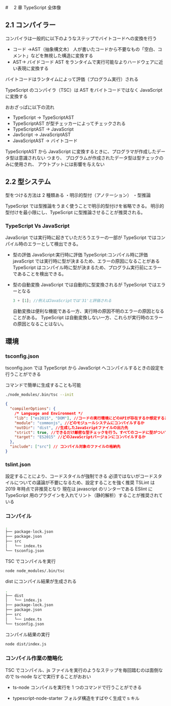 #　 2 章 TypeScript 全体像

## 2.1 コンパイラー

コンパイラは一般的に以下のようなステップでバイトコードへの変換を行う

- コード →AST（抽象構文木）
  人が書いたコードから不要なもの「空白、コメント」などを無視した構造に変換する
- AST→ バイドコード
  AST をランタイムで実行可能なよりハードウェアに近い表現に変換する

バイトコードはランタイムによって評価（プログラム実行）される

TypeScript のコンパイラ（TSC）は AST をバイトコードではなく JavaScript に変換する

おおざっぱに以下の流れ

- TypeScript → TypeScriptAST
- TypeScriptAST が型チェッカーによってチェックされる
- TypeScriptAST → JavaScript
- JavScript → JavaScriptAST
- JavaScriptAST → バイトコード

TypeScriptAST から JavaScript に変換するときに、プログラマが作成したデータ型は意識されない
つまり、
プログラムが作成されたデータ型は型チェックのみに使用され、
アウトプットには影響を与えない

## 2.2 型システム

型をつける方法は 2 種類ある
・明示的型付（アノテーション）
・型推論

TypeScript では型推論をうまく使うことで明示的型付けを省略できる。
明示的型付けを最小限にし、TypeScript に型推論させることが推奨される。

### TypeScript Vs JavaScript

JavaScript では実行時に起きていただろうエラーの一部が
TypeScript ではコンパイル時のエラーとして検出できる。

- 型の評価
  JavaScript:実行時に評価
  TypeScript:コンパイル時に評価
  javaScript では実行時に型が決まるため、エラーの原因になることがある
  TypeScript はコンパイル時に型が決まるため、プログラム実行前にエラーであることを検出できる。

- 型の自動変換
  JavaScript では自動的に型変換されるが TypeScript ではエラーとなる
  ```javaScript
  3 + [1]; //例えばJavaScriptでは'31'と評価される
  ```
  自動変換は便利な機能である一方、実行時の原因不明のエラーの原因となることがある。
  TypeScript は自動変換しない一方、これらが実行時のエラーの原因となることはない。

## 環境

### tsconfig.json

tsconfig.json では TypeScript から JavaScript へコンパイルするときの設定を行うことができる

コマンドで簡単に生成することも可能

```bash
./node_modules/.bin/tsc --init
```

```json --tsconfig.json
{
  "compilerOptions": {
    /* Language and Environment */
    "lib": ["es2015", "DOM"], //コードの実行環境にどのAPIが存在するか想定するための設定
    "module": "commonjs", //どのモジュールシステムにコンパイルするか
    "outDir": "dist", //生成したJavaScriptファイルの出力先
    "strict": true, //できるだけ厳密な型チェックを行う。すべてのコードに型がついていることを保証する
    "target": "ES2015" //どのJavaScriptバージョンにコンパイルするか
  },
  "include": ["src"] // コンパイル対象のファイルの格納先
}
```

### tslint.json

設定することにより、コードスタイルが強制できる
必須ではないがコードスタイルについての議論が不要になるため、設定することを強く推奨
TSLint は 2019 年時点で非推奨となり
現在は javascript のリンターである ESlint に TypeScript 用のプラグインを入れてリント（静的解析）することが推奨されている

### コンパイル

```bash
.
├── package-lock.json
├── package.json
├── src
│   └── index.ts
└── tsconfig.json
```

TSC でコンパイルを実行

```bash
node node_modules/.bin/tsc
```

dist にコンパイル結果が生成される

```bash
.
├── dist
│   └── index.js
├── package-lock.json
├── package.json
├── src
│   └── index.ts
└── tsconfig.json
```

コンパイル結果の実行

```bash
node dist/index.js
```

### コンパイル作業の簡略化

TSC でコンパイル、js ファイルを実行のようなステップを毎回踏むのは面倒なので
ts-node などで実行することがおおい

- ts-node
  コンパイルを実行を 1 つのコマンドで行うことができる

- typescript-node-starter
  フォルダ構造をすばやく生成でｓキル
